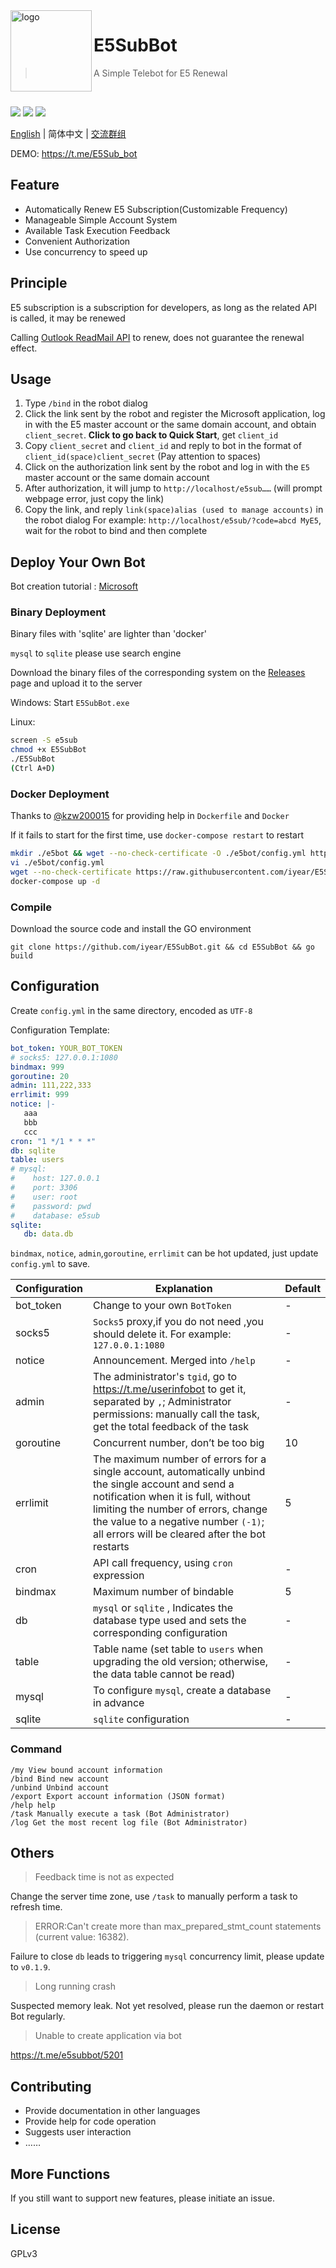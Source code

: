 <img src="https://github.com/iyear/E5SubBot/raw/master/pics/office.png" alt="logo" width="130" height="130" align="left" />

<h1>E5SubBot</h1>

> A Simple Telebot for E5 Renewal

<br/>

![](https://img.shields.io/github/go-mod/go-version/iyear/E5SubBot?style=flat-square)
![](https://img.shields.io/badge/license-GPL-lightgrey.svg?style=flat-square)
![](https://img.shields.io/github/v/release/iyear/E5SubBot?color=green&style=flat-square)

[English](https://github.com/iyear/E5SubBot) | 简体中文 | [交流群组](https://t.me/e5subbot)

DEMO: https://t.me/E5Sub_bot

## Feature

- Automatically Renew E5 Subscription(Customizable Frequency)
- Manageable Simple Account System
- Available Task Execution Feedback
- Convenient Authorization
- Use concurrency to speed up

## Principle

E5 subscription is a subscription for developers, as long as the related API is called, it may be renewed

Calling [Outlook ReadMail API](https://docs.microsoft.com/en-us/graph/api/user-list-messages?view=graph-rest-1.0&tabs=http)
to renew, does not guarantee the renewal effect.

## Usage

1. Type `/bind` in the robot dialog
2. Click the link sent by the robot and register the Microsoft application, log in with the E5 master account or the
   same domain account, and obtain `client_secret`. **Click to go back to Quick Start**, get `client_id`
3. Copy `client_secret` and `client_id` and reply to bot in the format of `client_id(space)client_secret`
   (Pay attention to spaces)
4. Click on the authorization link sent by the robot and log in with the `E5` master account or the same domain account
5. After authorization, it will jump to `http://localhost/e5sub……` (will prompt webpage error, just copy the link)
6. Copy the link, and reply `link(space)alias (used to manage accounts)` in the robot dialog For
   example: `http://localhost/e5sub/?code=abcd MyE5`, wait for the robot to bind and then complete

## Deploy Your Own Bot

Bot creation
tutorial : [Microsoft](https://docs.microsoft.com/en-us/azure/bot-service/bot-service-channel-connect-telegram?view=azure-bot-service-4.0)

### Binary Deployment

Binary files with 'sqlite' are lighter than 'docker'

`mysql` to `sqlite` please use search engine

Download the binary files of the corresponding system on the [Releases](https://github.com/iyear/E5SubBot/releases) page
and upload it to the server

Windows: Start `E5SubBot.exe`

Linux:

```bash
screen -S e5sub
chmod +x E5SubBot
./E5SubBot
(Ctrl A+D)
```

### Docker Deployment

Thanks to [@kzw200015](https://github.com/kzw200015) for providing help in `Dockerfile` and `Docker`

If it fails to start for the first time, use `docker-compose restart` to restart

```bash
mkdir ./e5bot && wget --no-check-certificate -O ./e5bot/config.yml https://raw.githubusercontent.com/iyear/E5SubBot/master/config.yml.example
vi ./e5bot/config.yml
wget --no-check-certificate https://raw.githubusercontent.com/iyear/E5SubBot/master/docker-compose.yml
docker-compose up -d
```

### Compile

Download the source code and install the GO environment

```shell
git clone https://github.com/iyear/E5SubBot.git && cd E5SubBot && go build
```

## Configuration

Create `config.yml` in the same directory, encoded as `UTF-8`

Configuration Template:

```yaml
bot_token: YOUR_BOT_TOKEN
# socks5: 127.0.0.1:1080
bindmax: 999
goroutine: 20
admin: 111,222,333
errlimit: 999
notice: |-
   aaa
   bbb
   ccc
cron: "1 */1 * * *"
db: sqlite
table: users
# mysql:
#    host: 127.0.0.1
#    port: 3306
#    user: root
#    password: pwd
#    database: e5sub
sqlite:
   db: data.db
```

`bindmax`, `notice`, `admin`,`goroutine`, `errlimit` can be hot updated, just update `config.yml` to save.

|  Configuration   | Explanation|Default|
|  ----  | ----  |----|
| bot_token  | Change to your own `BotToken` |-|
| socks5  | `Socks5` proxy,if you do not need ,you should delete it. For example: `127.0.0.1:1080` |-|
|notice|Announcement. Merged into `/help`|-|
|admin|The administrator's `tgid`, go to https://t.me/userinfobot to get it, separated by `,`; Administrator permissions: manually call the task, get the total feedback of the task|-|
|goroutine|Concurrent number, don’t be too big|10|
|errlimit|The maximum number of errors for a single account, automatically unbind the single account and send a notification when it is full, without limiting the number of errors, change the value to a negative number `(-1)`; all errors will be cleared after the bot restarts|5|
|cron|API call frequency, using `cron` expression|-|
|bindmax|Maximum number of bindable|5|
|db|`mysql` or `sqlite` , Indicates the database type used and sets the corresponding configuration|-|
|table|Table name (set table to `users` when upgrading the old version; otherwise, the data table cannot be read)|-|
|mysql|To configure `mysql`, create a database in advance|-|
|sqlite|`sqlite` configuration|-|

### Command

```
/my View bound account information
/bind Bind new account
/unbind Unbind account
/export Export account information (JSON format)
/help help
/task Manually execute a task (Bot Administrator)
/log Get the most recent log file (Bot Administrator)
```

## Others

> Feedback time is not as expected

Change the server time zone, use `/task` to manually perform a task to refresh time.

> ERROR:Can't create more than max_prepared_stmt_count statements (current value: 16382).

Failure to close `db` leads to triggering `mysql` concurrency limit, please update to `v0.1.9`.

> Long running crash

Suspected memory leak. Not yet resolved, please run the daemon or restart Bot regularly.

> Unable to create application via bot

https://t.me/e5subbot/5201

## Contributing

- Provide documentation in other languages
- Provide help for code operation
- Suggests user interaction
- ……

## More Functions

If you still want to support new features, please initiate an issue.

## License

GPLv3 
